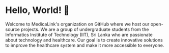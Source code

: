 # Hello, World! :wave:

Welcome to MedicaLink's organization on GitHub where we host our open-source projects. We are a group of undergraduate students from the Informatics Institute of Technology (IIT), Sri Lanka who are passionate about technology and healthcare. Our goal is to create innovative solutions to improve the healthcare system and make it more accessible to everyone.